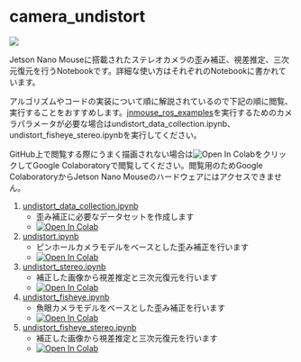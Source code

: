 # camera_undistort
![](https://rt-net.github.io/images/jetson-nano-mouse/jnmouse_undistort.png)

Jetson Nano Mouseに搭載されたステレオカメラの歪み補正、視差推定、三次元復元を行うNotebookです。詳細な使い方はそれぞれのNotebookに書かれています。

アルゴリズムやコードの実装について順に解説されているので下記の順に閲覧、実行することをおすすめします。[jnmouse_ros_examples](https://github.com/rt-net/jnmouse_ros_examples)を実行するためのカメラパラメータが必要な場合はundistort_data_collection.ipynb、undistort_fisheye_stereo.ipynbを実行してください。

GitHub上で閲覧する際にうまく描画されない場合は![Open In Colab](https://colab.research.google.com/assets/colab-badge.svg)をクリックしてGoogle Colaboratoryで閲覧してください。閲覧用のためGoogle ColaboratoryからJetson Nano Mouseのハードウェアにはアクセスできません。

1. [undistort_data_collection.ipynb](./undistort/undistort_data_collection.ipynb)
    * 歪み補正に必要なデータセットを作成します
    * [![Open In Colab](https://colab.research.google.com/assets/colab-badge.svg)](https://colab.research.google.com/github/rt-net/jnm_jupyternotebook/blob/master/notebooks/camera_undistort/undistort/undistort_data_collection.ipynb)
1. [undistort.ipynb](./undistort/undistort.ipynb)
    * ピンホールカメラモデルをベースとした歪み補正を行います
    * [![Open In Colab](https://colab.research.google.com/assets/colab-badge.svg)](https://colab.research.google.com/github/rt-net/jnm_jupyternotebook/blob/master/notebooks/camera_undistort/undistort/undistort.ipynb)
1. [undistort_stereo.ipynb](./undistort/undistort_stereo.ipynb)
    * 補正した画像から視差推定と三次元復元を行います
    * [![Open In Colab](https://colab.research.google.com/assets/colab-badge.svg)](https://colab.research.google.com/github/rt-net/jnm_jupyternotebook/blob/master/notebooks/camera_undistort/undistort/undistort_stereo.ipynb)
1. [undistort_fisheye.ipynb](./undistort/undistort_fisheye.ipynb)
    * 魚眼カメラモデルをベースとした歪み補正を行います
    * [![Open In Colab](https://colab.research.google.com/assets/colab-badge.svg)](https://colab.research.google.com/github/rt-net/jnm_jupyternotebook/blob/master/notebooks/camera_undistort/undistort/undistort_fisheye.ipynb)
1. [undistort_fisheye_stereo.ipynb](./undistort/undistort_fisheye_stereo.ipynb)
    * 補正した画像から視差推定と三次元復元を行います
    * [![Open In Colab](https://colab.research.google.com/assets/colab-badge.svg)](https://colab.research.google.com/github/rt-net/jnm_jupyternotebook/blob/master/notebooks/camera_undistort/undistort/undistort_fisheye_stereo.ipynb)